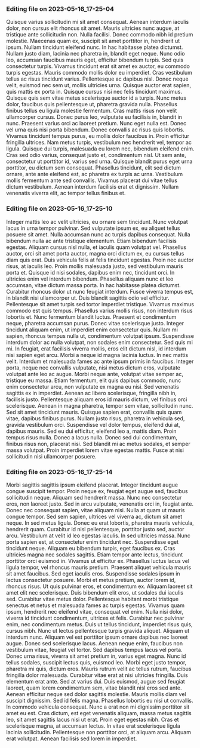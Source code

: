 

### Editing file on 2023-05-16_17-25-04

Quisque varius sollicitudin mi sit amet consequat. Aenean interdum iaculis dolor, non cursus elit rhoncus sit amet. Mauris ultricies nunc augue, at tristique ante sollicitudin non. Nulla facilisi. Donec commodo nibh id pretium molestie. Maecenas quam ex, suscipit sit amet porttitor in, hendrerit ut ipsum. Nullam tincidunt eleifend nunc.
In hac habitasse platea dictumst. Nullam justo diam, lacinia nec pharetra in, blandit eget neque. Nunc odio leo, accumsan faucibus mauris eget, efficitur bibendum turpis. Sed quis consectetur turpis. Vivamus tincidunt erat sit amet ex auctor, eu commodo turpis egestas. Mauris commodo mollis dolor eu imperdiet. Cras vestibulum tellus ac risus tincidunt varius. Pellentesque ac dapibus nisl. Donec neque velit, euismod nec sem ut, mollis ultricies urna. Quisque auctor erat sapien, quis mattis ex porta in.
Quisque cursus nisi nec felis tincidunt maximus. Quisque quis sem vitae metus scelerisque auctor id a turpis. Nunc metus dolor, faucibus quis pellentesque ut, pharetra gravida nulla. Phasellus finibus tellus eu ligula molestie fermentum. Cras mattis risus non velit ullamcorper cursus. Donec purus leo, vulputate eu facilisis in, blandit in nunc. Praesent varius orci ac laoreet pretium. Nunc eget nulla est. Donec vel urna quis nisi porta bibendum. Donec convallis ac risus quis lobortis.
Vivamus tincidunt tempus purus, eu mollis dolor faucibus in. Proin efficitur fringilla ultrices. Nam metus turpis, vestibulum nec hendrerit vel, tempor ac ligula. Quisque dui turpis, malesuada eu lorem nec, bibendum eleifend enim. Cras sed odio varius, consequat justo et, condimentum nisl. Ut sem ante, consectetur ut porttitor id, varius sed urna. Quisque blandit purus eget urna porttitor, eu dictum sem consequat. Phasellus tincidunt, elit sed dictum ornare, ante ante eleifend est, ac pharetra ex turpis ac urna. Vestibulum mollis fermentum ante sed convallis. Vivamus placerat dui vitae tellus dictum vestibulum. Aenean interdum facilisis erat et dignissim. Nullam venenatis viverra elit, ac tempor tellus finibus et.




### Editing file on 2023-05-16_17-25-10

Integer mattis leo ac velit ultricies, eu ornare sem tincidunt. Nunc volutpat lacus in urna tempor pulvinar. Sed vulputate ipsum ex, eu aliquet tellus posuere sit amet. Nulla accumsan nunc ac turpis dapibus consequat. Nulla bibendum nulla ac ante tristique elementum. Etiam bibendum facilisis egestas. Aliquam cursus nisl nulla, et iaculis quam volutpat vel. Phasellus auctor, orci sit amet porta auctor, magna orci dictum ex, eu cursus tellus diam quis erat. Duis vehicula felis at felis tincidunt egestas. Proin nec auctor risus, at iaculis leo. Proin mollis malesuada justo, sed vestibulum mauris porta et. Quisque id nisi sodales, dapibus enim nec, tincidunt orci. In ultricies enim vel interdum bibendum.
Phasellus aliquam nunc et leo accumsan, vitae dictum massa porta. In hac habitasse platea dictumst. Curabitur rhoncus dolor ut nunc feugiat interdum. Fusce viverra tempus est, in blandit nisi ullamcorper ut. Duis blandit sagittis odio vel efficitur. Pellentesque sit amet turpis sed tortor imperdiet tristique. Vivamus maximus commodo est quis tempus. Phasellus varius mollis risus, non interdum risus lobortis et. Nunc fermentum blandit luctus.
Praesent et condimentum neque, pharetra accumsan purus. Donec vitae scelerisque justo. Integer tincidunt aliquam enim, ut imperdiet enim consectetur quis. Nullam mi sapien, rhoncus tempus nulla ut, condimentum volutpat ipsum. Suspendisse interdum dolor ac nulla volutpat, non sodales enim consectetur. Sed quis mi mi. In feugiat, erat facilisis viverra mollis, eros elit dictum nisl, id interdum nisi sapien eget arcu.
Morbi a neque id magna lacinia luctus. In nec mattis velit. Interdum et malesuada fames ac ante ipsum primis in faucibus. Integer porta, neque nec convallis vulputate, nisi metus dictum eros, vulputate volutpat ante leo ac augue. Morbi neque ante, volutpat vitae semper ac, tristique eu massa. Etiam fermentum, elit quis dapibus commodo, nunc enim consectetur arcu, non vulputate ex magna eu nisi. Sed venenatis sagittis ex in imperdiet. Aenean ac libero scelerisque, fringilla nibh in, facilisis justo. Pellentesque aliquam eros id mauris dictum, vel finibus orci scelerisque. Aenean in magna pharetra, tempor sem vitae, sollicitudin nunc. Sed sit amet tincidunt mauris. Quisque sapien erat, convallis quis quam vitae, dapibus finibus purus. Nullam justo risus, pharetra in vehicula sed, gravida vestibulum orci. Suspendisse vel dolor tempus, eleifend dui at, dapibus mauris.
Sed eu dui efficitur, eleifend leo a, mattis diam. Proin tempus risus nulla. Donec a lacus nulla. Donec sed dui condimentum, finibus risus non, placerat nisi. Sed blandit mi ac metus sodales, et semper massa volutpat. Proin imperdiet lorem vitae egestas mattis. Fusce at nisi sollicitudin nisi ullamcorper posuere.




### Editing file on 2023-05-16_17-25-14

Morbi sagittis sagittis ipsum eleifend placerat. Integer tincidunt augue congue suscipit tempor. Proin neque ex, feugiat eget augue sed, faucibus sollicitudin neque. Aliquam sed hendrerit massa. Nunc nec consectetur eros, non laoreet justo. Sed in arcu vulputate, venenatis orci in, feugiat ante. Donec nec consequat sapien, vitae aliquam nisi.
Nulla at quam ut mauris congue tempor. Sed sem sapien, ultrices vel viverra ac, dictum sit amet neque. In sed metus ligula. Donec eu erat lobortis, pharetra mauris vehicula, hendrerit quam. Curabitur id nisl pellentesque, porttitor justo sed, auctor arcu. Vestibulum at velit id leo egestas iaculis. In sed ultricies massa. Nunc porta sapien est, at consectetur enim tincidunt nec. Suspendisse eget tincidunt neque. Aliquam eu bibendum turpis, eget faucibus ex. Cras ultricies magna nec sodales sagittis. Etiam tempor ante lectus, tincidunt porttitor orci euismod in. Vivamus ut efficitur ex.
Phasellus luctus lacus vel ligula tempor, vel rhoncus mauris pretium. Praesent aliquet vehicula mauris sit amet faucibus. Sed eget iaculis eros. Suspendisse sodales ipsum in lectus consectetur posuere. Morbi et metus pretium, auctor lorem id, rhoncus risus. Ut quis pulvinar eros, et condimentum ex. Aliquam laoreet sit amet elit nec scelerisque. Duis bibendum elit eros, ut sodales dui iaculis sed. Curabitur vitae metus dolor. Pellentesque habitant morbi tristique senectus et netus et malesuada fames ac turpis egestas. Vivamus quam ipsum, hendrerit nec eleifend vitae, consequat vel enim. Nulla nisi dolor, viverra id tincidunt condimentum, ultrices et felis. Curabitur nec pulvinar enim, nec condimentum metus. Duis ut tellus tincidunt, imperdiet risus quis, cursus nibh. Nunc ut lectus pellentesque turpis gravida aliquet. Aliquam ut interdum nunc.
Aliquam vel est porttitor ipsum ornare dapibus nec laoreet augue. Donec sed scelerisque lacus. Aenean neque enim, faucibus non vestibulum vitae, feugiat vel tortor. Sed dapibus tempus lacus vel porta. Donec urna risus, viverra sit amet pretium in, varius eget magna. Nunc id tellus sodales, suscipit lectus quis, euismod leo. Morbi eget justo tempor, pharetra mi quis, dictum eros. Mauris rutrum velit ac tellus rutrum, faucibus fringilla dolor malesuada. Curabitur vitae erat at nisi ultricies fringilla. Duis elementum erat ante. Sed at varius dui. Duis euismod, augue sed feugiat laoreet, quam lorem condimentum sem, vitae blandit nisl eros sed ante. Aenean efficitur neque sed dolor sagittis molestie.
Mauris mollis diam vel suscipit dignissim. Sed id felis magna. Phasellus lobortis eu nisi ut convallis. In commodo vehicula consequat. Nunc a erat non mi dignissim porttitor sit amet eu est. Cras dictum, est eget venenatis aliquam, massa metus sagittis leo, sit amet sagittis lacus nisi ut erat. Proin eget egestas nibh. Cras et scelerisque magna, at accumsan lectus. In vitae erat scelerisque ligula lacinia sollicitudin. Pellentesque non porttitor orci, at aliquam arcu. Aliquam erat volutpat. Aenean facilisis sed lorem in imperdiet.


